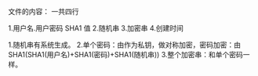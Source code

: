 文件的内容：
一共四行

1.用户名.用户密码 SHA1 值
2.随机串
3.加密串
4.创建时间

1.随机串有系统生成。
2.单个密码：由作为私钥，做对称加密，密码加密：由SHA1(SHA1(用户名)+SHA1(密码)+SHA1(随机串))
3.整个加密串：和单个密码一样。
